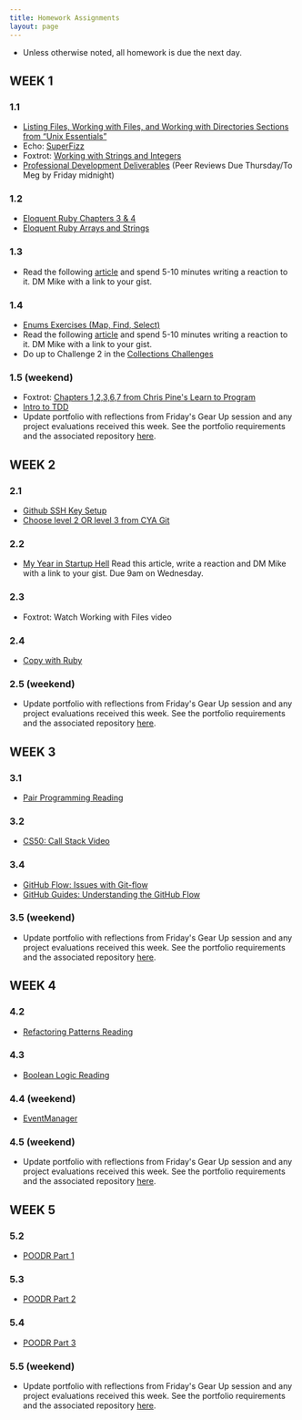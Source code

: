 ```yaml
---
title: Homework Assignments
layout: page
---
```


* Unless otherwise noted, all homework is due the next day.

## WEEK 1

### 1.1
* [Listing Files, Working with Files, and Working with Directories Sections from “Unix Essentials”](https://github.com/turingschool/curriculum/blob/master/source/academy/workshops/terminal_and_editor.markdown)
* Echo: [SuperFizz](https://github.com/turingschool/challenges/blob/master/super_fizz.markdown)
* Foxtrot: [Working with Strings and Integers](https://github.com/turingschool/challenges/blob/master/working_with_strings_and_integers.markdown)
* [Professional Development Deliverables](https://gist.github.com/icorson3/85e6f2a5c4999514d9317e1baa1bf9b1) (Peer Reviews Due Thursday/To Meg by Friday midnight)


### 1.2
* [Eloquent Ruby Chapters 3 & 4](https://drive.google.com/file/d/0B4C6lfVKu-E7WjRhNnRKa0k4NHc/view)
* [Eloquent Ruby Arrays and Strings](https://github.com/turingschool/challenges/blob/master/eloquent_ruby_arrays_and_strings.markdown)

### 1.3
* Read the following [article](https://backchannel.com/at-harvey-mudd-college-the-ratio-of-women-in-cs-increased-from-10-to-40-in-5-years-4bb72e909fbd#.ockew3egl) and spend 5-10 minutes writing a reaction to it. DM Mike with a link to your gist.


### 1.4
* [Enums Exercises (Map, Find, Select)](https://gist.github.com/mikedao/b4249d3ae07b6c31a4b7#file-enums_homework_part_1-md)
* Read the following [article](http://www.newyorker.com/business/currency/silicon-valley-has-an-empathy-vacuum) and spend 5-10 minutes writing a reaction to it. DM Mike with a link to your gist.
* Do up to Challenge 2 in the [Collections Challenges](https://github.com/turingschool/challenges/blob/master/collections.markdown#2-state-capitals)


### 1.5 (weekend)
* Foxtrot: [Chapters 1,2,3,6,7 from Chris Pine's Learn to Program](https://pine.fm/LearnToProgram/)
* [Intro to TDD](https://github.com/turingschool/curriculum/blob/master/source/topics/testing/intro-to-tdd.markdown)
* Update portfolio with reflections from Friday's Gear Up session and any project evaluations received this week. See the portfolio requirements and the associated repository [here]((https://github.com/turingschool/portfolios)).

## WEEK 2

### 2.1
* [Github SSH Key Setup](https://help.github.com/articles/generating-an-ssh-key/)
* [Choose level 2 OR level 3 from CYA Git](https://github.com/turingschool/lesson_plans/blob/master/ruby_01-object_oriented_programming_with_ruby/choose_your_own_adventure_intro_to_git.markdown#level-2---intermediate-overview-and-command-line-practice)

### 2.2
* [My Year in Startup Hell](http://fortune.com/disrupted-excerpt-hubspot-startup-dan-lyons/) Read this article, write a reaction and DM Mike with a link to your gist. Due 9am on Wednesday.

### 2.3
* Foxtrot: Watch Working with Files video

### 2.4
* [Copy with Ruby](https://github.com/turingschool/lesson_plans/blob/master/ruby_01-object_oriented_programming_with_ruby/working_with_files.markdown#exercise---ruby-copy)

### 2.5 (weekend)
* Update portfolio with reflections from Friday's Gear Up session and any project evaluations received this week. See the portfolio requirements and the associated repository [here](https://github.com/turingschool/portfolios).

## WEEK 3

### 3.1
* [Pair Programming Reading](https://github.com/turingschool/challenges/blob/master/pair_programming_reading.markdown)

### 3.2
* [CS50: Call Stack Video](https://www.youtube.com/watch?v=beqqGIdabrE)

### 3.4
* [GitHub Flow: Issues with Git-flow](http://scottchacon.com/2011/08/31/github-flow.html)
* [GitHub Guides: Understanding the GitHub Flow](https://guides.github.com/introduction/flow/index.html)

### 3.5 (weekend)
* Update portfolio with reflections from Friday's Gear Up session and any project evaluations received this week. See the portfolio requirements and the associated repository [here]((https://github.com/turingschool/portfolios)).

## WEEK 4

### 4.2
* [Refactoring Patterns Reading](https://github.com/turingschool/challenges/blob/master/refactoring_patterns_reading.markdown)

### 4.3
* [Boolean Logic Reading](http://blog.stephenwolfram.com/2015/11/george-boole-a-200-year-view/)

### 4.4 (weekend)
* [EventManager](https://github.com/turingschool/curriculum/blob/master/source/projects/eventmanager.markdown)

### 4.5 (weekend)
* Update portfolio with reflections from Friday's Gear Up session and any project evaluations received this week. See the portfolio requirements and the associated repository [here]((https://github.com/turingschool/portfolios)).

## WEEK 5

### 5.2
* [POODR Part 1](https://github.com/turingschool/challenges/blob/master/poodr.markdown)

### 5.3
* [POODR Part 2](https://github.com/turingschool/challenges/blob/master/poodr.markdown)

### 5.4
* [POODR Part 3](https://github.com/turingschool/challenges/blob/master/poodr.markdown)

### 5.5 (weekend)
* Update portfolio with reflections from Friday's Gear Up session and any project evaluations received this week. See the portfolio requirements and the associated repository [here]((https://github.com/turingschool/portfolios)).
